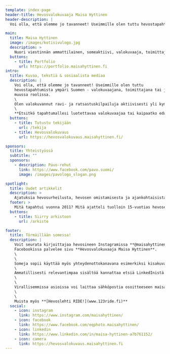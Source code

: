 ```yaml
---
template: index-page
header-title: Hevosvalokuvaaja Maisa Hyttinen
header-description: |
  Voi olla, että olemme jo tavanneet! Useimmille olen tuttu hevostapahtumista ympäri Suomen - valokuvaajana, toimittajana tai jossakin muussa roolissa.

main:
  title: Maisa Hyttinen
  image: /images/kotisivulogo.jpg
  description: >
    Nuori viestinnän ammattilainen, someaktiivi, valokuvaaja, toimittaja ja hevosenomistaja. Bloggaaja vuodesta 2011.
  buttons:
    - title: Portfolio
      url: https://portfolio.maisahyttinen.fi
intro:
  title: Kuvaa, tekstiä & sosiaalista mediaa
  description: |
    Voi olla, että olemme jo tavanneet! Useimmille olen tuttu
    hevostapahtumista ympäri Suomen - valokuvaajana, toimittajana tai jossakin
    muussa roolissa.  
    \
    Olen valokuvannut ravi- ja ratsastuskilpailuja aktiivisesti yli kymmenen vuotta ja historiani bloggaajana on lähes yhtä pitkä. Henkilökohtaisten projektieni lisäksi työskentelen myös hevosalan printtijulkaisu [Hevoslehti RIDE!](https://www.123ride.fi):n päätoimittajana.  
    \
    **Etsitkö tapahtumallesi luotettavaa valokuvaajaa tai kaipaatko edustavaa kuvitusta yritystoimintaasi liittyen?** Tutustu [portfoliooni](https://portfolio.maisahyttinen.fi) ja ota yhteyttä! Autan mielelläni myös myyntiä tukevien somesisältöjen suunnittelussa ja toteutuksessa.
  buttons:
    - title: Tutustu tekijään
      url: /tekija
    - title: Hevosvalokuvaus
      url: https://hevosvalokuvaus.maisahyttinen.fi/

sponsors:
  title: Yhteistyössä
  subtitle: ""
  sponsors:
    - description: Pavo-rehut
      link: https://www.facebook.com/pavo.suomi/
      image: /images/pavologo_slogan.png

spotlight:
  title: Uudet artikkelit
  description: >
    Ajatuksia hevosurheilusta, hevosen omistamisesta ja ajankohtaisista ilmiöistä.
  footer: >
    Mitä tapahtui vuonna 2011? Mitä ajatteli tuolloin 15-vuotias hevosenomistaja? Arkistoon on koottu kaikki vuosien varrella julkaistut artikkelit. Vuosina 2011-2020 on julkaistu yli 300 artikkelia.
  buttons:
    - title: Siirry arkistoon
      url: /arkisto

footer:
  title: Törmäillään somessa!
  description: |
    Voit seurata kirjoittajaa hevosineen Instagramissa **@maisahyttinen**.
    Facebookissa palvelee sivu **Hevosvalokuvaaja Maisa Hyttinen**.  
    \
    \
    Someja sopii käyttää myös yhteydenottokanavana esimerkiksi kisakuvatilauksissa ja muissa rennoissa yhteydenotoissa.  
    \
    Ammatillisesti relevantimpaa sisältöä kannattaa etsiä LinkedInistä. Verkostoidun mielelläni!  
    \
    \
    Virallisemmissa asioissa voi laittaa sähköpostia osoitteeseen maisa.hyttinen@123ride.fi.  
    \
    \
    Muista myös **[Hevoslehti RIDE!](www.123ride.fi)**
  social:
    - icon: instagram
      link: https://www.instagram.com/maisahyttinen/
    - icon: facebook
      link: https://www.facebook.com/eqphoto.maisahyttinen/
    - icon: linkedin
      link: https://www.linkedin.com/in/maisa-hyttinen-a7b761152/
    - icon: camera
      link: https://hevosvalokuvaus.maisahyttinen.fi
---
```

